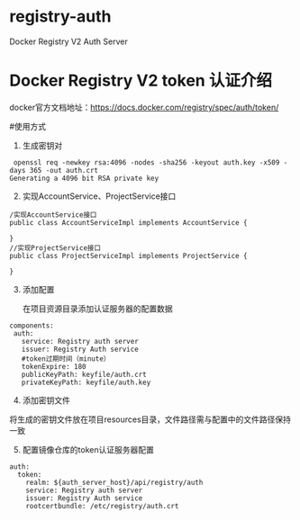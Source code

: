 # registry-auth
Docker Registry V2 Auth Server

# Docker Registry V2 token 认证介绍
docker官方文档地址：https://docs.docker.com/registry/spec/auth/token/

#使用方式
1. 生成密钥对 
```
 openssl req -newkey rsa:4096 -nodes -sha256 -keyout auth.key -x509 -days 365 -out auth.crt
Generating a 4096 bit RSA private key
```
2. 实现AccountService、ProjectService接口

```
/实现AccountService接口
public class AccountServiceImpl implements AccountService {
  
}
//实现ProjectService接口
public class ProjectServiceImpl implements ProjectService {
 
}

```
3. 添加配置
   
   在项目资源目录添加认证服务器的配置数据
 
 ```
components:
  auth:
    service: Registry auth server
    issuer: Registry Auth service
    #token过期时间（minute）
    tokenExpire: 180
    publicKeyPath: keyfile/auth.crt
    privateKeyPath: keyfile/auth.key
 ```
4. 添加密钥文件
 
 将生成的密钥文件放在项目resources目录，文件路径需与配置中的文件路径保持一致
 
5. 配置镜像仓库的token认证服务器配置

```
auth:
  token:
    realm: ${auth_server_host}/api/registry/auth
    service: Registry auth server
    issuer: Registry Auth service
    rootcertbundle: /etc/registry/auth.crt
```
